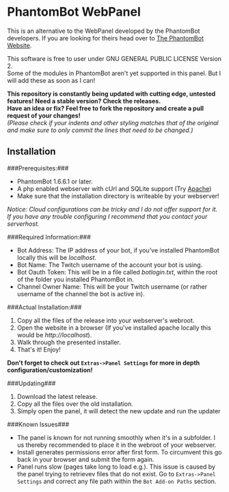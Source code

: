 PhantomBot WebPanel
===

This is an alternative to the WebPanel developed by the PhantomBot developers.
If you are looking for theirs head over to [The PhantomBot Website](http://www.phantombot.net).

This software is free to user under GNU GENERAL PUBLIC LICENSE Version 2.  
Some of the modules in PhantomBot aren't yet supported in this panel. But I will add these as soon as I can!

**This repository is constantly being updated with cutting edge, untested features! Need a stable version? Check the releases.**  
**Have an idea or fix? Feel free to fork the repository and create a pull request of your changes!**  
*(Please check if your indents and other styling matches that of the original and make sure to only commit the lines that need to be changed.)*

Installation
---
###Prerequisites:###

  * PhantomBot 1.6.6.1 or later.
  * A php enabled webserver with cUrl and SQLite support (Try [Apache](http://www.apache.org/))
  * Make sure that the installation directory is writeable by your webserver!
  
*Notice: Cloud configurations can be tricky and I do not offer support for it. If you have any trouble configuring I recommend that you contact your serverhost.*
  
###Required Information:###
  * Bot Address: The IP address of your bot, if you've installed PhantomBot locally this will be *localhost*.
  * Bot Name: The Twitch username of the account your bot is using.
  * Bot Oauth Token: This will be in a file called *botlogin.txt*, within the root of the folder you installed PhantomBot in.
  * Channel Owner Name: This will be your Twitch username (or rather username of the channel the bot is active in).
  
###Actual Installation:###
  1. Copy all the files of the release into your webserver's webroot.
  2. Open the website in a browser (If you've installed apache locally this would be *http://localhost*).
  3. Walk through the presented installer.
  4. That's it! Enjoy!
  
  **Don't forget to check out `Extras->Panel Settings` for more in depth configuration/customization!**

###Updating###
  1. Download the latest release.
  2. Copy all the files over the old installation.
  3. Simply open the panel, it will detect the new update and run the updater

###Known Issues###
  * The panel is known for not running smoothly when it's in a subfolder. I us thereby recommended to place it in the webroot of your webserver.
  * Install generates permissions error after first form. To circumvent this go back in your browser and submit the form again.
  * Panel runs slow (pages take long to load e.g.). This issue is caused by the panel trying to retrievev files that do not exist. Go to `Extras->Panel Settings` and correct any file path within the `Bot Add-on Paths` section.
